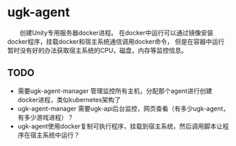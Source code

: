 # ugk-agent
&emsp;&emsp;创建Unity专用服务器docker进程。
在docker中运行可以通过镜像安装docker程序，挂载docker和宿主系统通信调用docker命令，
但是在容器中运行暂时没有好的办法获取宿主系统的CPU，磁盘，内存等监控信息。

## TODO
* 需要ugk-agent-manager 管理监控所有主机，分配那个agent进行创建docker进程，类似kubernetes架构了
* ugk-agent-manager 需要ugk-api后台监控，网页查看（有多少ugk-agent，有多少游戏进程）？
* ugk-agent使用docker复制可执行程序，挂载到宿主系统，然后调用脚本让程序在宿主系统中运行？

